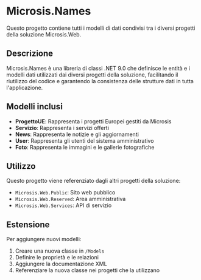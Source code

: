 # Microsis.Names

Questo progetto contiene tutti i modelli di dati condivisi tra i diversi progetti della soluzione Microsis.Web.

## Descrizione

Microsis.Names è una libreria di classi .NET 9.0 che definisce le entità e i modelli dati utilizzati dai diversi progetti della soluzione, facilitando il riutilizzo del codice e garantendo la consistenza delle strutture dati in tutta l'applicazione.

## Modelli inclusi

- **ProgettoUE**: Rappresenta i progetti Europei gestiti da Microsis
- **Servizio**: Rappresenta i servizi offerti
- **News**: Rappresenta le notizie e gli aggiornamenti
- **User**: Rappresenta gli utenti del sistema amministrativo
- **Foto**: Rappresenta le immagini e le gallerie fotografiche

## Utilizzo

Questo progetto viene referenziato dagli altri progetti della soluzione:
- `Microsis.Web.Public`: Sito web pubblico
- `Microsis.Web.Reserved`: Area amministrativa
- `Microsis.Web.Services`: API di servizio

## Estensione

Per aggiungere nuovi modelli:
1. Creare una nuova classe in `/Models`
2. Definire le proprietà e le relazioni
3. Aggiungere la documentazione XML
4. Referenziare la nuova classe nei progetti che la utilizzano
